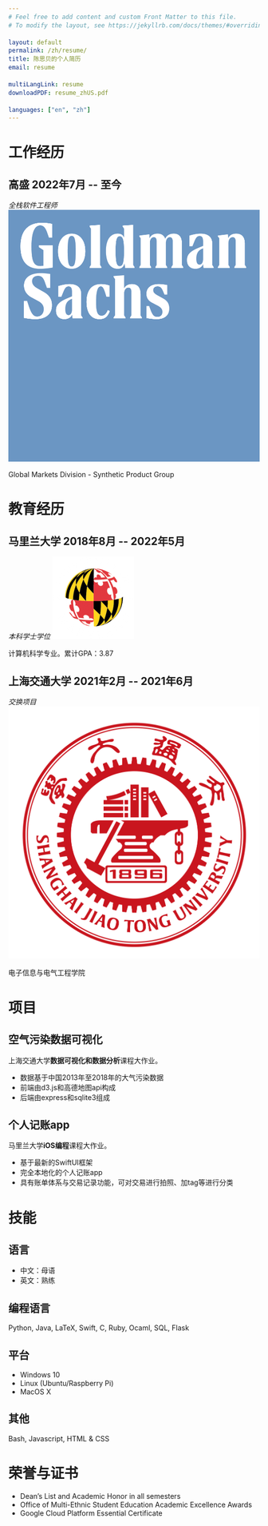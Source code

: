 ```yaml
---
# Feel free to add content and custom Front Matter to this file.
# To modify the layout, see https://jekyllrb.com/docs/themes/#overriding-theme-defaults

layout: default
permalink: /zh/resume/
title: 陈思贝的个人简历
email: resume

multiLangLink: resume
downloadPDF: resume_zhUS.pdf

languages: ["en", "zh"]
---
```


# 工作经历

## 高盛 <span class="right">2022年7月 -- 至今</span>

*全栈软件工程师* <img class="logo" src="/assets/images/resume/gs_logo.png" alt="Goldman Sachs Logo">

Global Markets Division - Synthetic Product Group

# 教育经历

## 马里兰大学 <span class="right">2018年8月 -- 2022年5月</span>

*本科学士学位* <img class="logo" src="/assets/images/resume/umd_logo.png" alt="UMD Logo">

计算机科学专业。累计GPA：3.87

<!-- 课程：算法设计、编译器、iOS和网页编程。 -->

## 上海交通大学 <span class="right">2021年2月 -- 2021年6月</span>

*交换项目* <img class="logo" src="/assets/images/resume/sjtu_logo.png" alt="SJTU Logo">

电子信息与电气工程学院

<!-- 课程：数据库设计、数据分析与可视化、密码学和网络安全。 -->

<!-- # 工作与实习经历

## 马里兰大学 <span class="right">2022年2月 -- 2022年5月</span>

*助教* @ CMSC 335 - Javascript网站开发

- 在论坛为学生解答问题。
- 每周Office Hour。
- 为项目和考试打分。

## 马里兰大学 <span class="right">2021年8月 -- 2022年5月</span>

*助教* @ CMSC 436 - 手持设备编程

- 在论坛为学生解答问题。
- 每周Office Hour。
- 为项目和考试打分。

## 盛美半导体设备（上海）股份有限公司 <span class="right">2021年2月 -- 2021年3月</span>

*实习生* @ 机械部门

- 用Solidworks制作3d硬件模型。
- 创建了自动归档系统追踪归档标准件的Solidworks图纸。

## 上汽集团 <span class="right">2020年7月 -- 2020年10月</span>

*实习生* @ 软件开发部门

车载嵌入式系统研发，熟悉AUTOSAR系统。

## 摩根士丹利华鑫证券有限责任公司 <span class="right">2020年4月 -- 2020年7月</span>

*实习生* @ 董事会办公室

参与了摩根士丹利对摩根士丹利华鑫证券有限责任公司的51%股权的收购。参与起草修改了摩根华鑫的《公司治理制度》等一系列的规章制度。对公司的治理以及中国证券监督管理委员会的对行业监管监督工作有着较为深刻的了解

## 美国马里兰大学 <span class="right">2019年10月 -- 2020年3月</span>

*学生驾驶员* @ Shuttle UM

我是马里兰大学校车的一名驾驶员，经过严格的训练，在课余时间考到了商用B级驾照。这份工作体现了我的守时的个性与为公众服务的理想。

## 美国马里兰大学 <span class="right">2018年9月 -- 2019年12月</span>

*研究助理* @ Department of Human Development and Quantitative Methodology

为认知分析建模进行数据输入，文学评估与数据分析。 -->

# 项目

## 空气污染数据可视化

上海交通大学**数据可视化和数据分析**课程大作业。

- 数据基于中国2013年至2018年的大气污染数据
- 前端由d3.js和高德地图api构成
- 后端由express和sqlite3组成

## 个人记账app

马里兰大学**iOS编程**课程大作业。

- 基于最新的SwiftUI框架
- 完全本地化的个人记账app
- 具有账单体系与交易记录功能，可对交易进行拍照、加tag等进行分类

# 技能

## 语言

- 中文：母语
- 英文：熟练

## 编程语言

Python, Java, LaTeX, Swift, C, Ruby, Ocaml, SQL, Flask

## 平台

- Windows 10
- Linux (Ubuntu/Raspberry Pi)
- MacOS X

## 其他

Bash, Javascript, HTML & CSS

<!-- ## Class B Commercial Drivers' License -->

# 荣誉与证书

- Dean’s List and Academic Honor in all semesters
- Office of Multi-Ethnic Student Education Academic Excellence Awards
- Google Cloud Platform Essential Certificate

